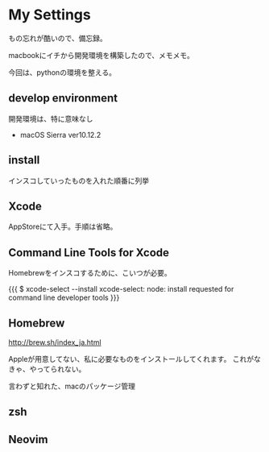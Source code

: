 # My Settings
もの忘れが酷いので、備忘録。

macbookにイチから開発環境を構築したので、メモメモ。

今回は、pythonの環境を整える。

## develop environment
開発環境は、特に意味なし
- macOS Sierra ver10.12.2

## install
インスコしていったものを入れた順番に列挙

## Xcode
AppStoreにて入手。手順は省略。

## Command Line Tools for Xcode
Homebrewをインスコするために、こいつが必要。

{{{
	$ xcode-select --install
	xcode-select: node: install requested for command line developer tools
}}}

## Homebrew
http://brew.sh/index_ja.html

Appleが用意してない、私に必要なものをインストールしてくれます。
これがなきゃ、やってられない。

言わずと知れた、macのパッケージ管理
## zsh

## Neovim 
